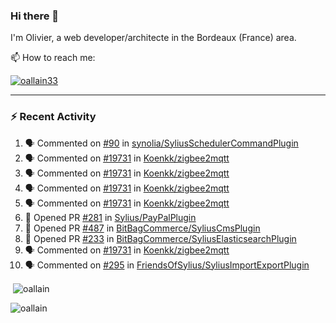 ### Hi there 👋

I'm Olivier, a web developer/architecte in the Bordeaux (France) area.

📫 How to reach me:

<p> <a href="https://twitter.com/oallain33" target="blank"><img src="https://img.shields.io/twitter/follow/oallain33?logo=twitter&style=for-the-badge" alt="oallain33" /></a> </p>

---

### :zap: Recent Activity

<!--START_SECTION:activity-->
1. 🗣 Commented on [#90](https://github.com/synolia/SyliusSchedulerCommandPlugin/issues/90#issuecomment-1842260928) in [synolia/SyliusSchedulerCommandPlugin](https://github.com/synolia/SyliusSchedulerCommandPlugin)
2. 🗣 Commented on [#19731](https://github.com/Koenkk/zigbee2mqtt/issues/19731#issuecomment-1836599282) in [Koenkk/zigbee2mqtt](https://github.com/Koenkk/zigbee2mqtt)
3. 🗣 Commented on [#19731](https://github.com/Koenkk/zigbee2mqtt/issues/19731#issuecomment-1826839251) in [Koenkk/zigbee2mqtt](https://github.com/Koenkk/zigbee2mqtt)
4. 🗣 Commented on [#19731](https://github.com/Koenkk/zigbee2mqtt/issues/19731#issuecomment-1826787054) in [Koenkk/zigbee2mqtt](https://github.com/Koenkk/zigbee2mqtt)
5. 🗣 Commented on [#19731](https://github.com/Koenkk/zigbee2mqtt/issues/19731#issuecomment-1826403914) in [Koenkk/zigbee2mqtt](https://github.com/Koenkk/zigbee2mqtt)
6. 💪 Opened PR [#281](https://github.com/Sylius/PayPalPlugin/pull/281) in [Sylius/PayPalPlugin](https://github.com/Sylius/PayPalPlugin)
7. 💪 Opened PR [#487](https://github.com/BitBagCommerce/SyliusCmsPlugin/pull/487) in [BitBagCommerce/SyliusCmsPlugin](https://github.com/BitBagCommerce/SyliusCmsPlugin)
8. 💪 Opened PR [#233](https://github.com/BitBagCommerce/SyliusElasticsearchPlugin/pull/233) in [BitBagCommerce/SyliusElasticsearchPlugin](https://github.com/BitBagCommerce/SyliusElasticsearchPlugin)
9. 🗣 Commented on [#19731](https://github.com/Koenkk/zigbee2mqtt/issues/19731#issuecomment-1819777536) in [Koenkk/zigbee2mqtt](https://github.com/Koenkk/zigbee2mqtt)
10. 🗣 Commented on [#295](https://github.com/FriendsOfSylius/SyliusImportExportPlugin/issues/295#issuecomment-1817456901) in [FriendsOfSylius/SyliusImportExportPlugin](https://github.com/FriendsOfSylius/SyliusImportExportPlugin)
<!--END_SECTION:activity-->

<p>&nbsp;<img align="center" src="https://github-readme-stats.vercel.app/api?username=oallain&show_icons=true&locale=en" alt="oallain" /></p>

<p><img align="center" src="https://github-readme-streak-stats.herokuapp.com/?user=oallain&" alt="oallain" /></p>

